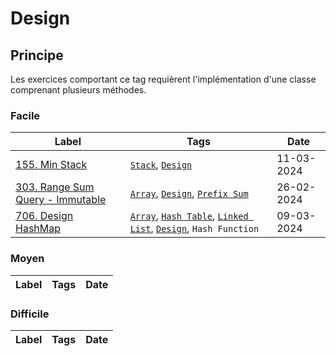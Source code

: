 # Design

## Principe

Les exercices comportant ce tag requièrent l'implémentation d'une classe comprenant plusieurs méthodes.

### Facile

| Label                                                                                        | Tags                                                                                                                                | Date       |
| -------------------------------------------------------------------------------------------- | ----------------------------------------------------------------------------------------------------------------------------------- | ---------- |
| [155. Min Stack](../Probleme/0155.%20Min%20Stack/)                                           | [`Stack`](./stack.md), [`Design`](./design.md)                                                                                      | 11-03-2024 |
| [303. Range Sum Query - Immutable](../Probleme/0303.%20Range%20Sum%20Query%20-%20Immutable/) | [`Array`](./array.md), [`Design`](./design.md), [`Prefix Sum`](./prefix_sum.md)                                                     | 26-02-2024 |
| [706. Design HashMap](../Probleme/0706.%20Design%20HashMap/)                                 | [`Array`](./array.md), [`Hash Table`](./hash_table.md), [`Linked List`](./linked_list.md), [`Design`](./design.md), `Hash Function` | 09-03-2024 |

### Moyen

| Label | Tags | Date |
| ----- | ---- | ---- |

### Difficile

| Label | Tags | Date |
| ----- | ---- | ---- |
